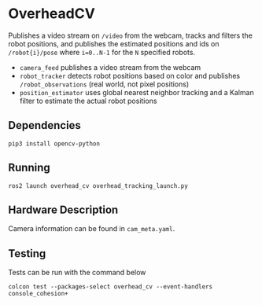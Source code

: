# OverheadCV

Publishes a video stream on `/video` from the webcam, tracks and filters the robot positions, and publishes the estimated positions and ids on `/robot{i}/pose` where `i=0..N-1` for the `N` specified robots.

- `camera_feed` publishes a video stream from the webcam
- `robot_tracker` detects robot positions based on color and publishes `/robot_observations` (real world, not pixel positions)
- `position_estimator` uses global nearest neighbor tracking and a Kalman filter to estimate the actual robot positions

## Dependencies

```
pip3 install opencv-python
```

## Running

```
ros2 launch overhead_cv overhead_tracking_launch.py
```

## Hardware Description

Camera information can be found in `cam_meta.yaml`.

## Testing

Tests can be run with the command below

```
colcon test --packages-select overhead_cv --event-handlers console_cohesion+
```
